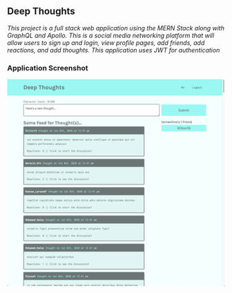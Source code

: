 ## Deep Thoughts

*This project is a full stack web application using the MERN Stack along with GraphQL and Apollo. This is a social media networking platform that will allow users to sign up and login, view profile pages, add friends, add reactions, and add thoughts. This application uses JWT for authentication*

### Application Screenshot

![](images/mern-deep-thoughts.png)